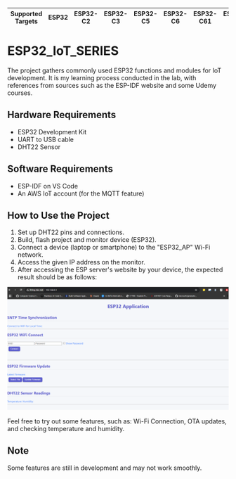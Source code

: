 | Supported Targets | ESP32 | ESP32-C2 | ESP32-C3 | ESP32-C5 | ESP32-C6 | ESP32-C61 | ESP32-H2 | ESP32-P4 | ESP32-S2 | ESP32-S3 | Linux |
| ----------------- | ----- | -------- | -------- | -------- | -------- | --------- | -------- | -------- | -------- | -------- | ----- |

# ESP32_IoT_SERIES

The project gathers commonly used ESP32 functions and modules for IoT development. It is my learning process conducted in the lab, with references from sources such as the ESP-IDF website and some Udemy courses.

## Hardware Requirements

- ESP32 Development Kit  
- UART to USB cable  
- DHT22 Sensor  

## Software Requirements
- ESP-IDF on VS Code  
- An AWS IoT account (for the MQTT feature)

## How to Use the Project

1. Set up DHT22 pins and connections.  
2. Build, flash project and monitor device (ESP32).  
3. Connect a device (laptop or smartphone) to the "ESP32_AP" Wi-Fi network.  
4. Access the given IP address on the monitor.  
5. After accessing the ESP server's website by your device, the expected result should be as follows:  

![Alt text](esp32App.png)

Feel free to try out some features, such as: Wi-Fi Connection, OTA updates, and checking temperature and humidity.  

## Note

Some features are still in development and may not work smoothly. 
